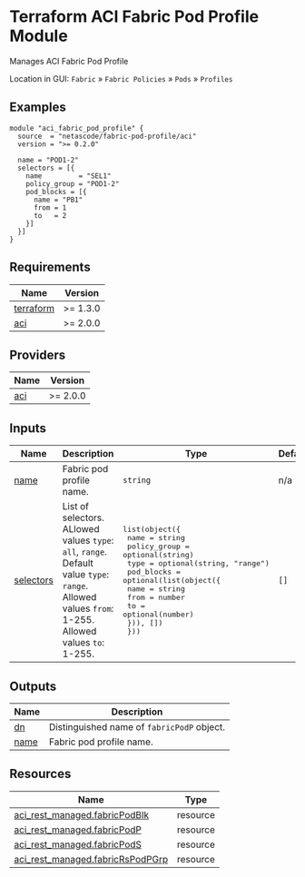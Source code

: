 <!-- BEGIN_TF_DOCS -->
# Terraform ACI Fabric Pod Profile Module

Manages ACI Fabric Pod Profile

Location in GUI:
`Fabric` » `Fabric Policies` » `Pods` » `Profiles`

## Examples

```hcl
module "aci_fabric_pod_profile" {
  source  = "netascode/fabric-pod-profile/aci"
  version = ">= 0.2.0"

  name = "POD1-2"
  selectors = [{
    name         = "SEL1"
    policy_group = "POD1-2"
    pod_blocks = [{
      name = "PB1"
      from = 1
      to   = 2
    }]
  }]
}
```

## Requirements

| Name | Version |
|------|---------|
| <a name="requirement_terraform"></a> [terraform](#requirement\_terraform) | >= 1.3.0 |
| <a name="requirement_aci"></a> [aci](#requirement\_aci) | >= 2.0.0 |

## Providers

| Name | Version |
|------|---------|
| <a name="provider_aci"></a> [aci](#provider\_aci) | >= 2.0.0 |

## Inputs

| Name | Description | Type | Default | Required |
|------|-------------|------|---------|:--------:|
| <a name="input_name"></a> [name](#input\_name) | Fabric pod profile name. | `string` | n/a | yes |
| <a name="input_selectors"></a> [selectors](#input\_selectors) | List of selectors. ALlowed values `type`: `all`, `range`. Default value `type`: `range`. Allowed values `from`: 1-255. Allowed values `to`: 1-255. | <pre>list(object({<br>    name         = string<br>    policy_group = optional(string)<br>    type         = optional(string, "range")<br>    pod_blocks = optional(list(object({<br>      name = string<br>      from = number<br>      to   = optional(number)<br>    })), [])<br>  }))</pre> | `[]` | no |

## Outputs

| Name | Description |
|------|-------------|
| <a name="output_dn"></a> [dn](#output\_dn) | Distinguished name of `fabricPodP` object. |
| <a name="output_name"></a> [name](#output\_name) | Fabric pod profile name. |

## Resources

| Name | Type |
|------|------|
| [aci_rest_managed.fabricPodBlk](https://registry.terraform.io/providers/CiscoDevNet/aci/latest/docs/resources/rest_managed) | resource |
| [aci_rest_managed.fabricPodP](https://registry.terraform.io/providers/CiscoDevNet/aci/latest/docs/resources/rest_managed) | resource |
| [aci_rest_managed.fabricPodS](https://registry.terraform.io/providers/CiscoDevNet/aci/latest/docs/resources/rest_managed) | resource |
| [aci_rest_managed.fabricRsPodPGrp](https://registry.terraform.io/providers/CiscoDevNet/aci/latest/docs/resources/rest_managed) | resource |
<!-- END_TF_DOCS -->